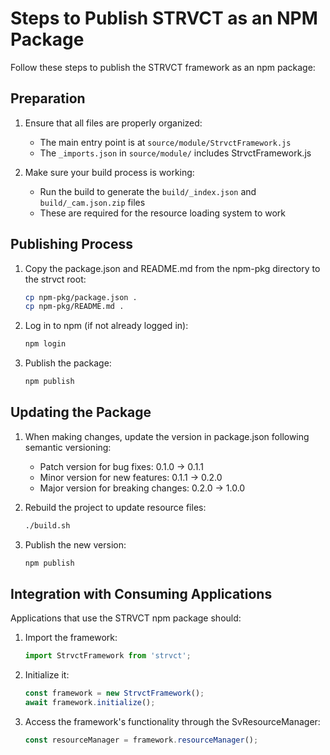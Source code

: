 # Steps to Publish STRVCT as an NPM Package

Follow these steps to publish the STRVCT framework as an npm package:

## Preparation

1. Ensure that all files are properly organized:
   - The main entry point is at `source/module/StrvctFramework.js`
   - The `_imports.json` in `source/module/` includes StrvctFramework.js

2. Make sure your build process is working:
   - Run the build to generate the `build/_index.json` and `build/_cam.json.zip` files
   - These are required for the resource loading system to work

## Publishing Process

1. Copy the package.json and README.md from the npm-pkg directory to the strvct root:
   ```bash
   cp npm-pkg/package.json .
   cp npm-pkg/README.md .
   ```

2. Log in to npm (if not already logged in):
   ```bash
   npm login
   ```

3. Publish the package:
   ```bash
   npm publish
   ```

## Updating the Package

1. When making changes, update the version in package.json following semantic versioning:
   - Patch version for bug fixes: 0.1.0 → 0.1.1
   - Minor version for new features: 0.1.1 → 0.2.0
   - Major version for breaking changes: 0.2.0 → 1.0.0

2. Rebuild the project to update resource files:
   ```bash
   ./build.sh
   ```

3. Publish the new version:
   ```bash
   npm publish
   ```

## Integration with Consuming Applications

Applications that use the STRVCT npm package should:

1. Import the framework:
   ```javascript
   import StrvctFramework from 'strvct';
   ```

2. Initialize it:
   ```javascript
   const framework = new StrvctFramework();
   await framework.initialize();
   ```

3. Access the framework's functionality through the SvResourceManager:
   ```javascript
   const resourceManager = framework.resourceManager();
   ```